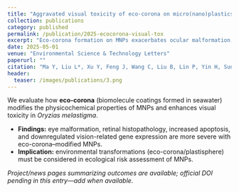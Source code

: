 ```yaml
---
title: "Aggravated visual toxicity of eco-corona on micro(nano)plastics in marine medaka (Oryzias melastigma)"
collection: publications
category: published
permalink: /publication/2025-ecocorona-visual-tox
excerpt: "Eco-corona formation on MNPs exacerbates ocular malformation, retinal injury, apoptosis, and repression of visual-related genes in marine medaka."
date: 2025-05-01
venue: "Environmental Science & Technology Letters"
paperurl: ""
citation: "Ma Y, Liu L*, Xu Y, Feng J, Wang C, Liu B, Lin P, Yin H, Sun L, Li P, Li Z-H*. (2025). Aggravated visual toxicity of eco-corona on micro(nano)plastics in marine medaka (<i>Oryzias melastigma</i>). <i>Environmental Science & Technology Letters</i>, 12(5):510–517."
header:
  teaser: /images/publications/3.png
---
```


We evaluate how **eco-corona** (biomolecule coatings formed in seawater) modifies the physicochemical properties of MNPs and enhances visual toxicity in *Oryzias melastigma*.
- **Findings:** eye malformation, retinal histopathology, increased apoptosis, and downregulated vision-related gene expression are more severe with eco-corona–modified MNPs.
- **Implication:** environmental transformations (eco-corona/plastisphere) must be considered in ecological risk assessment of MNPs.

*Project/news pages summarizing outcomes are available; official DOI pending in this entry—add when available.*  <!-- Add DOI once confirmed -->
